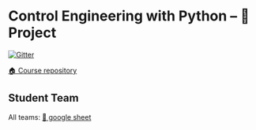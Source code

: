 # Control Engineering with Python – 🚀 Project

[![Gitter](https://badges.gitter.im/control-engineering-with-python-project-2021-2022/community.svg)](https://gitter.im/control-engineering-with-python-project-2021-2022/community?utm_source=badge&utm_medium=badge&utm_campaign=pr-badge)

[:house: Course repository](https://github.com/boisgera/control-engineering-with-python)




## Student Team

All teams: [📝 google sheet](https://docs.google.com/spreadsheets/d/1zVxcBHFnbXDubI1lBR6j4MNshkQwlGT3yl5JXo6oIBM/edit?usp=sharing)

<!-- 🖥 Teams meeting URL:https://teams.microsoft.com/l/channel/19%3aYeS8oPZvDoYtWOhlw7b-Q0tcR8POnAAJgLprG_Ge1tA1%40thread.tacv2/G%25C3%25A9n%25C3%25A9ral?groupId=0dcdcc40-1404-409f-bb56-456a9c1bc2e2&tenantId=39626157-a047-4689-87a2-6fa645cb5cb7

  - Student 1: SORO Doban Inza

  - Student 2: SOUMAHORO Dao Pascal

  - Student 3: TAKI Mariam

## Getting Started

  0. **:octocat: Sign into GitHub.**   
     
     - [Create a GitHub account](https://github.com/join) if necessary.
     
     - Join the [project chat](https://gitter.im/control-engineering-with-python-project-2021-2022/community?utm_source=share-link&utm_medium=link&utm_campaign=share-link)
     (sign in with your GitHub account).

  1. **🎉 Create your own project.**  
     
     - Use this project as a starting point: 
       click the Fork button to create your own project instance.
       ⚠️ **Only one student needs to do this in each group.**

  2. **👥 Register collaborators.**  
    
       - Invite all students in the group as collaborators in your project (Collaborators).
      
       - Add their names to the `README.md` file ("Student Team" section).

       - Invite [@boisgera](https://github.com/boisgera), 
        [@c-joly](https://github.com/c-joly) and [@JAuriol81](https://github.com/JAuriol81). 

  3. **📔 Hack the notebook!**  
     
     - Download the project files (Code / Download ZIP) 
     
     - Fill in the available notebooks (a notebook per day).

     - Make sure to save your progress in your GitHub repository **at least twice
     a day** (learn [how to upload files](https://docs.github.com/en/github/managing-files-in-a-repository/adding-a-file-to-a-repository)).
